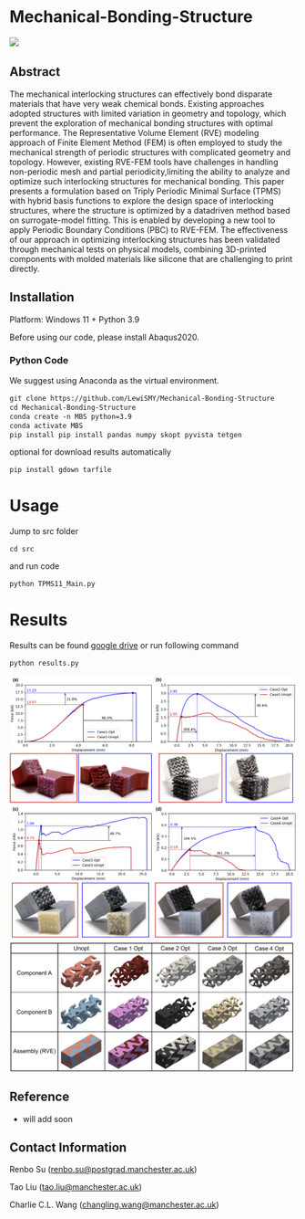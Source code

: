 # Mechanical-Bonding-Structure

![](DataSet/figures/teaser.jpg)

## Abstract
The mechanical interlocking structures can effectively bond disparate materials that have very weak chemical bonds. Existing approaches adopted structures with limited variation in geometry and topology, which prevent the exploration of mechanical bonding structures with optimal performance. The Representative Volume Element (RVE) modeling approach of Finite Element Method (FEM) is often employed to study the mechanical strength of periodic structures with complicated geometry and topology. However, existing RVE-FEM tools have challenges in handling non-periodic mesh and partial periodicity,limiting the ability to analyze and optimize such interlocking structures for mechanical bonding. This paper presents a formulation based on Triply Periodic Minimal Surface (TPMS) with hybrid basis functions to explore the design space of interlocking structures, where the structure is optimized by a datadriven method based on surrogate-model fitting. This is enabled by developing a new tool to apply Periodic Boundary Conditions (PBC) to RVE-FEM. The effectiveness of our approach in optimizing interlocking structures has been validated through mechanical tests on physical models, combining 3D-printed components with molded materials like silicone that are challenging to print directly.
## Installation
Platform: Windows 11 + Python 3.9

Before using our code, please install Abaqus2020.

### Python Code
We suggest using Anaconda as the virtual environment.
```
git clone https://github.com/LewiSMY/Mechanical-Bonding-Structure
cd Mechanical-Bonding-Structure
conda create -n MBS python=3.9
conda activate MBS
pip install pip install pandas numpy skopt pyvista tetgen 
```

optional for download results automatically
```
pip install gdown tarfile 
```

# Usage
Jump to src folder
```
cd src
```
and run code
```
python TPMS11_Main.py
```

# Results
Results can be found [google drive](https://drive.google.com/drive/folders/14tUD6OP2ZKzp_M64qTQty5Ov2nFCco_v?usp=drive_link) or run following command
```
python results.py
```

![](DataSet/figures/ExpRes1.jpg)
![](DataSet/figures/OptRes.jpg)

## Reference
+ will add soon

## Contact Information
Renbo Su     (renbo.su@postgrad.manchester.ac.uk)

Tao Liu      (tao.liu@manchester.ac.uk)

Charlie C.L. Wang (changling.wang@manchester.ac.uk)
